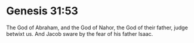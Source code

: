 # Genesis 31:53

The God of Abraham, and the God of Nahor, the God of their father, judge betwixt us. And Jacob sware by the fear of his father Isaac.